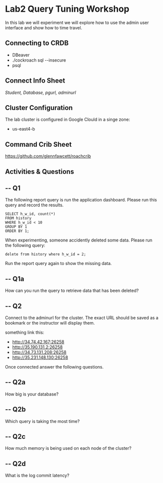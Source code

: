 # Lab2 Query Tuning Workshop

In this lab we will experiment we will explore how to use the admin user interface and show how to time travel.


## Connecting to CRDB

* DBeaver
* ./cockroach sql --insecure
* psql 

## Connect Info Sheet

*Student, Database, pgurl, adminurl*


## Cluster Configuration
The lab cluster is configured in Google Clould in a singe zone:

* us-east4-b


## Command Crib Sheet

https://github.com/glennfawcett/roachcrib



## Activities & Questions

--  Q1
--
The following report query is run the application dashboard.  Please run this query and record the results.

```
SELECT h_w_id, count(*) 
FROM history 
WHERE h_w_id < 10 
GROUP BY 1 
ORDER BY 1;
```

When experimenting, someone accidently deleted some data.  Please run the following query:
```
delete from history where h_w_id = 2;
```

Run the report query again to show the missing data.

-- Q1a
--
How can you run the query to retrieve data that has been deleted?


-- Q2
--
Connect to the adminurl for the cluster.  The exact URL should be saved as a bookmark or the instructor will display them.

something link this:
* http://34.74.42.167:26258
* http://35.190.131.2:26258
* http://34.73.131.208:26258
* http://35.231.148.130:26258


Once connected answer the following questions.

-- Q2a
--
How big is your database?


-- Q2b
--
Which query is taking the most time?

-- Q2c
--
How much memory is being used on each node of the cluster?

-- Q2d
--
What is the log commit latency?